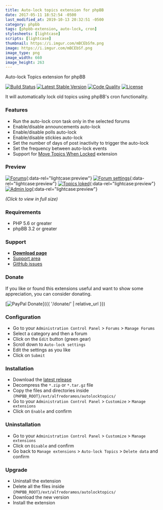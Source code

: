 ```yaml
---
title: Auto-lock topics extension for phpBB
date: 2017-05-11 18:52:54 -0500
last_modified_at: 2019-10-13 20:32:51 -0500
category: phpbb
tags: [phpbb-extension, auto-lock, cron]
stylesheets: [lightcase]
scripts: [lightcase]
thumbnail: https://i.imgur.com/mBCEbSfm.png
image: https://i.imgur.com/mBCEbSf.png
image_type: png
image_width: 660
image_height: 263
---
```

Auto-lock Topics extension for phpBB

[![Build Status](https://img.shields.io/travis/AlfredoRamos/phpbb-ext-auto-lock-topics.svg?style=flat-square)](https://travis-ci.org/AlfredoRamos/phpbb-ext-auto-lock-topics)
[![Latest Stable Version](https://img.shields.io/github/tag/AlfredoRamos/phpbb-ext-auto-lock-topics.svg?label=stable&style=flat-square)](https://github.com/AlfredoRamos/phpbb-ext-auto-lock-topics/releases)
[![Code Quality](https://img.shields.io/codacy/grade/68d61a08cf0541f595194fbf54ed4bd7.svg?style=flat-square)](https://app.codacy.com/app/AlfredoRamos/phpbb-ext-auto-lock-topics)
[![License](https://img.shields.io/github/license/AlfredoRamos/phpbb-ext-auto-lock-topics.svg?style=flat-square)](https://raw.githubusercontent.com/AlfredoRamos/phpbb-ext-auto-lock-topics/master/license.txt)

It will automatically lock old topics using phpBB's cron functionality.

<!-- more -->
### Features

- Run the auto-lock cron task only in the selected forums
- Enable/disable announcements auto-lock
- Enable/disable polls auto-lock
- Enable/disable stickies auto-lock
- Set the number of days of post inactivity to trigger the auto-lock
- Set the frequency between auto-lock events
- Support for [Move Topics When Locked](https://www.phpbb.com/customise/db/extension/move_topics_when_locked/) extension

### Preview

[![Forums](https://i.imgur.com/aBjwVBpb.png)](https://i.imgur.com/aBjwVBp.png){:data-rel="lightcase:preview"}
[![Forum settings](https://i.imgur.com/mBCEbSfb.png)](https://i.imgur.com/mBCEbSf.png){:data-rel="lightcase:preview"}
[![Topics loked](https://i.imgur.com/uM7dkoGb.png)](https://i.imgur.com/uM7dkoG.png){:data-rel="lightcase:preview"}
[![Admin log](https://i.imgur.com/PIOhYf7b.png)](https://i.imgur.com/PIOhYf7.png){:data-rel="lightcase:preview"}

*(Click to view in full size)*

### Requirements

- PHP 5.6 or greater
- phpBB 3.2 or greater

### Support

- [**Download page**](https://www.phpbb.com/customise/db/extension/auto_lock_topics/)
- [Support area](https://www.phpbb.com/customise/db/extension/auto_lock_topics/support)
- [GitHub issues](https://github.com/AlfredoRamos/phpbb-ext-auto-lock-topics/issues)

### Donate

If you like or found this extensions useful and want to show some appreciation, you can consider donating.

[![PayPal Donate](https://www.paypalobjects.com/en_US/i/btn/btn_donateCC_LG.gif)]({{ '/donate/' | relative_url }})

### Configuration

- Go to your `Administration Control Panel` > `Forums` > `Manage Forums`
- Select a category and then a forum
- Click on the `Edit` button (green gear)
- Scroll down to `Auto-lock settings`
- Edit the settings as you like
- Click on `Submit`

### Installation

- Download the [latest release](https://github.com/AlfredoRamos/phpbb-ext-auto-lock-topics/releases)
- Decompress the `*.zip` or `*.tar.gz` file
- Copy the files and directories inside `{PHPBB_ROOT}/ext/alfredoramos/autolocktopics/`
- Go to your `Administration Control Panel` > `Customize` > `Manage extensions`
- Click on `Enable` and confirm

### Uninstallation

- Go to your `Administration Control Panel` > `Customize` > `Manage extensions`
- Click on `Disable` and confirm
- Go back to `Manage extensions` > `Auto-lock Topics` > `Delete data` and confirm

### Upgrade

- Uninstall the extension
- Delete all the files inside `{PHPBB_ROOT}/ext/alfredoramos/autolocktopics/`
- Download the new version
- Install the extension

